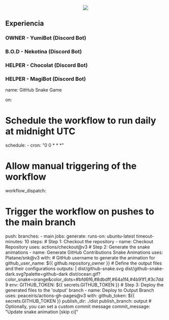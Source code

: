 <p align="center">
  <a href="https://github.com/DenverCoder1/readme-typing-svg"><img src="https://readme-typing-svg.herokuapp.com?font=Time+New+Roman&color=black&size=30&center=true&vCenter=true&width=600&height=100&lines=Hola,+Soy+Theo+Trosman;++;Estudiante+de+ORT+Yatay,;Especialidad:+Informática,;Front-End,;Back-End,;Enfocado+en+la+excelencia"></a>
  
</p>
<h2>Experiencia</h2>
<h3>OWNER - YumiBot (Discord Bot)</h3>
<h3>B.O.D - Nekotina (Discord Bot)</h3>
<h3>HELPER - Chocolat (Discord Bot)</h3>
<h3>HELPER - MagiBot (Discord Bot)</h3>
name: GitHub Snake Game

on:
  # Schedule the workflow to run daily at midnight UTC
  schedule:
    - cron: "0 0 * * *"
  # Allow manual triggering of the workflow
  workflow_dispatch:
  # Trigger the workflow on pushes to the main branch
  push:
    branches:
      - main
jobs:
  generate:
    runs-on: ubuntu-latest
    timeout-minutes: 10
    steps:
      # Step 1: Checkout the repository
      - name: Checkout Repository
        uses: actions/checkout@v3
      # Step 2: Generate the snake animations
      - name: Generate GitHub Contributions Snake Animations
        uses: Platane/snk@v3
        with:
          # GitHub username to generate the animation for
          github_user_name: ${{ github.repository_owner }}
          # Define the output files and their configurations
          outputs: |
            dist/github-snake.svg
            dist/github-snake-dark.svg?palette=github-dark
            dist/ocean.gif?color_snake=orange&color_dots=#bfd6f6,#8dbdff,#64a1f4,#4b91f1,#3c7dd9
        env:
          GITHUB_TOKEN: ${{ secrets.GITHUB_TOKEN }}
      # Step 3: Deploy the generated files to the 'output' branch
      - name: Deploy to Output Branch
        uses: peaceiris/actions-gh-pages@v3
        with:
          github_token: ${{ secrets.GITHUB_TOKEN }}
          publish_dir: ./dist
          publish_branch: output
          # Optionally, you can set a custom commit message
          commit_message: "Update snake animation [skip ci]"
